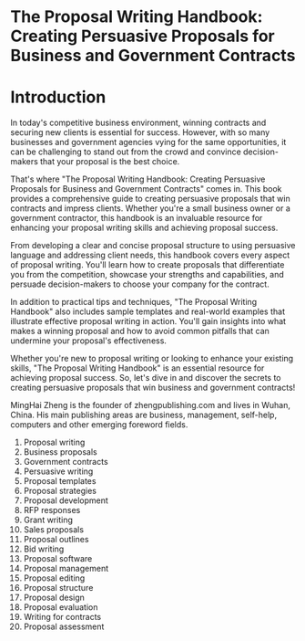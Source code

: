 # The Proposal Writing Handbook: Creating Persuasive Proposals for Business and Government Contracts

# Introduction

In today's competitive business environment, winning contracts and securing new clients is essential for success. However, with so many businesses and government agencies vying for the same opportunities, it can be challenging to stand out from the crowd and convince decision-makers that your proposal is the best choice.

That's where "The Proposal Writing Handbook: Creating Persuasive Proposals for Business and Government Contracts" comes in. This book provides a comprehensive guide to creating persuasive proposals that win contracts and impress clients. Whether you're a small business owner or a government contractor, this handbook is an invaluable resource for enhancing your proposal writing skills and achieving proposal success.

From developing a clear and concise proposal structure to using persuasive language and addressing client needs, this handbook covers every aspect of proposal writing. You'll learn how to create proposals that differentiate you from the competition, showcase your strengths and capabilities, and persuade decision-makers to choose your company for the contract.

In addition to practical tips and techniques, "The Proposal Writing Handbook" also includes sample templates and real-world examples that illustrate effective proposal writing in action. You'll gain insights into what makes a winning proposal and how to avoid common pitfalls that can undermine your proposal's effectiveness.

Whether you're new to proposal writing or looking to enhance your existing skills, "The Proposal Writing Handbook" is an essential resource for achieving proposal success. So, let's dive in and discover the secrets to creating persuasive proposals that win business and government contracts!


MingHai Zheng is the founder of zhengpublishing.com and lives in Wuhan, China. His main publishing areas are business, management, self-help, computers and other emerging foreword fields.



1. Proposal writing
2. Business proposals
3. Government contracts
4. Persuasive writing
5. Proposal templates
6. Proposal strategies
7. Proposal development
8. RFP responses
9. Grant writing
10. Sales proposals
11. Proposal outlines
12. Bid writing
13. Proposal software
14. Proposal management
15. Proposal editing
16. Proposal structure
17. Proposal design
18. Proposal evaluation
19. Writing for contracts
20. Proposal assessment

